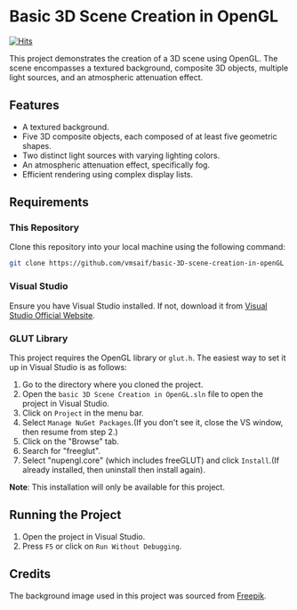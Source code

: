 # Basic 3D Scene Creation in OpenGL

[![Hits](https://hits.sh/github.com/vmsaif/basic-3D-scene-creation-in-openGL.svg?label=Visits&color=100b75)](https://hits.sh/github.com/vmsaif/basic-3D-scene-creation-in-openGL/)


This project demonstrates the creation of a 3D scene using OpenGL. The scene encompasses a textured background, composite 3D objects, multiple light sources, and an atmospheric attenuation effect.

## Features

- A textured background.
- Five 3D composite objects, each composed of at least five geometric shapes.
- Two distinct light sources with varying lighting colors.
- An atmospheric attenuation effect, specifically fog.
- Efficient rendering using complex display lists.


## Requirements

### This Repository

Clone this repository into your local machine using the following command:

```bash
git clone https://github.com/vmsaif/basic-3D-scene-creation-in-openGL
```

### Visual Studio

Ensure you have Visual Studio installed. If not, download it from [Visual Studio Official Website](https://visualstudio.microsoft.com/).

### GLUT Library

This project requires the OpenGL library or `glut.h`. The easiest way to set it up in Visual Studio is as follows:

1. Go to the directory where you cloned the project.
2. Open the `basic 3D Scene Creation in OpenGL.sln` file to open the project in Visual Studio.
3. Click on `Project` in the menu bar.
4. Select `Manage NuGet Packages`.(If you don't see it, close the VS window, then resume from step 2.)
5. Click on the "Browse" tab.
6. Search for "freeglut".
7. Select "nupengl.core" (which includes freeGLUT) and click `Install`.(If already installed, then uninstall then install again).

**Note**: This installation will only be available for this project.

## Running the Project

1. Open the project in Visual Studio.
2. Press `F5` or click on `Run Without Debugging`.

## Credits

The background image used in this project was sourced from [Freepik](https://www.freepik.com/free-vector/mountain-background_995152.htm#query=bitmap%20landscape&position=8&from_view=search&track=ais).
